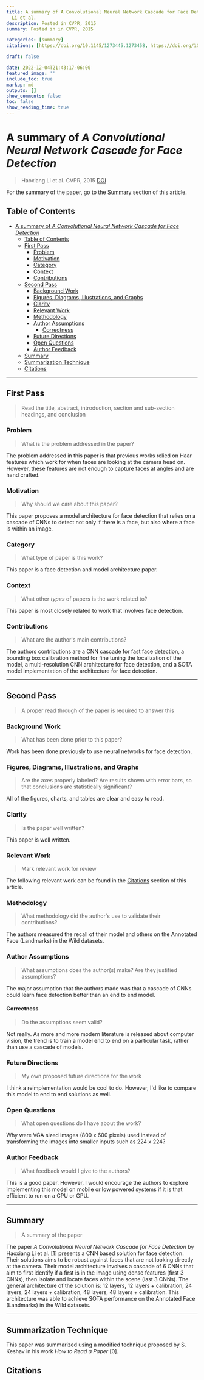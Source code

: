 ```yaml
---
title: A summary of A Convolutional Neural Network Cascade for Face Detection by Haoxiang
  Li et al.
description: Posted in CVPR, 2015
summary: Posted in in CVPR, 2015

categories: [summary]
citations: [https://doi.org/10.1145/1273445.1273458, https://doi.org/10.1109/CVPR.2015.7299170]

draft: false

date: 2022-12-04T21:43:17-06:00
featured_image: ''
include_toc: true
markup: md
outputs: []
show_comments: false
toc: false
show_reading_time: true
---
```


# A summary of *A Convolutional Neural Network Cascade for Face Detection*

> Haoxiang Li et al. CVPR, 2015 [DOI](https://doi.org/10.1109/CVPR.2015.7299170)

For the summary of the paper, go to the [Summary](#summary) section of this
article.

## Table of Contents

- [A summary of *A Convolutional Neural Network Cascade for Face Detection*](#a-summary-of-a-convolutional-neural-network-cascade-for-face-detection)
  - [Table of Contents](#table-of-contents)
  - [First Pass](#first-pass)
    - [Problem](#problem)
    - [Motivation](#motivation)
    - [Category](#category)
    - [Context](#context)
    - [Contributions](#contributions)
  - [Second Pass](#second-pass)
    - [Background Work](#background-work)
    - [Figures, Diagrams, Illustrations, and Graphs](#figures-diagrams-illustrations-and-graphs)
    - [Clarity](#clarity)
    - [Relevant Work](#relevant-work)
    - [Methodology](#methodology)
    - [Author Assumptions](#author-assumptions)
      - [Correctness](#correctness)
    - [Future Directions](#future-directions)
    - [Open Questions](#open-questions)
    - [Author Feedback](#author-feedback)
  - [Summary](#summary)
  - [Summarization Technique](#summarization-technique)
  - [Citations](#citations)

______________________________________________________________________

## First Pass

> Read the title, abstract, introduction, section and sub-section headings, and
> conclusion

### Problem

> What is the problem addressed in the paper?

The problem addressed in this paper is that previous works relied on Haar
features which work for when faces are looking at the camera head on. However,
these features are not enough to capture faces at angles and are hand crafted.

### Motivation

> Why should we care about this paper?

This paper proposes a model architecture for face detection that relies on a
cascade of CNNs to detect not only if there is a face, but also where a face is
within an image.

### Category

> What type of paper is this work?

This paper is a face detection and model architecture paper.

### Context

> What other *types* of papers is the work related to?

This paper is most closely related to work that involves face detection.

### Contributions

> What are the author's main contributions?

The authors contributions are a CNN cascade for fast face detection, a bounding
box calibration method for fine tuning the localization of the model, a
multi-resolution CNN architecture for face detection, and a SOTA model
implementation of the architecture for face detection.

______________________________________________________________________

## Second Pass

> A proper read through of the paper is required to answer this

### Background Work

> What has been done prior to this paper?

Work has been done previously to use neural networks for face detection.

### Figures, Diagrams, Illustrations, and Graphs

> Are the axes properly labeled? Are results shown with error bars, so that
> conclusions are statistically significant?

All of the figures, charts, and tables are clear and easy to read.

### Clarity

> Is the paper well written?

This paper is well written.

### Relevant Work

> Mark relevant work for review

The following relevant work can be found in the [Citations](#citations) section
of this article.

### Methodology

> What methodology did the author's use to validate their contributions?

The authors measured the recall of their model and others on the Annotated Face
(Landmarks) in the Wild datasets.

### Author Assumptions

> What assumptions does the author(s) make? Are they justified assumptions?

The major assumption that the authors made was that a cascade of CNNs could
learn face detection better than an end to end model.

#### Correctness

> Do the assumptions seem valid?

Not really. As more and more modern literature is released about computer
vision, the trend is to train a model end to end on a particular task, rather
than use a cascade of models.

### Future Directions

> My own proposed future directions for the work

I think a reimplementation would be cool to do. However, I'd like to compare
this model to end to end solutions as well.

### Open Questions

> What open questions do I have about the work?

Why were VGA sized images (800 x 600 pixels) used instead of transforming the
images into smaller inputs such as 224 x 224?

### Author Feedback

> What feedback would I give to the authors?

This is a good paper. However, I would encourage the authors to explore
implementing this model on mobile or low powered systems if it is that efficient
to run on a CPU or GPU.

______________________________________________________________________

## Summary

> A summary of the paper

The paper *A Convolutional Neural Network Cascade for Face Detection* by
Haoxiang Li et al. \[1\] presents a CNN based solution for face detection. Their
solutions aims to be robust against faces that are not looking directly at the
camera. Their model architecture involves a cascade of 6 CNNs that aim to first
identify if a first is in the image using dense features (first 3 CNNs), then
isolate and locate faces within the scene (last 3 CNNs). The general
architecture of the solution is: 12 layers, 12 layers + calibration, 24 layers,
24 layers + calibration, 48 layers, 48 layers + calibration. This architecture
was able to achieve SOTA performance on the Annotated Face (Landmarks) in the
Wild datasets.

______________________________________________________________________

## Summarization Technique

This paper was summarized using a modified technique proposed by S. Keshav in
his work *How to Read a Paper* \[0\].

## Citations
